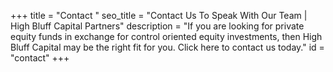 +++
title = "Contact "
seo_title = "Contact Us To Speak With Our Team | High Bluff Capital Partners"
description = "If you are looking for private equity funds in exchange for control oriented equity investments, then High Bluff Capital may be the right fit for you. Click here to contact us today."
id = "contact"
+++
